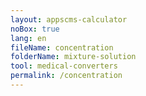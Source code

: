 ```yaml
---
layout: appscms-calculator
noBox: true
lang: en
fileName: concentration
folderName: mixture-solution
tool: medical-converters
permalink: /concentration
---
```


